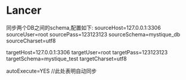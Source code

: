 # Lancer
同步两个DB之间的schema,配置如下:
sourceHost=127.0.0.1:3306
sourceUser=root
sourcePass=123123123
sourceSchema=mystique_db
sourceCharset=utf8

targetHost=127.0.0.1:3306
targetUser=root
targetPass=123123123
targetSchema=mystique_test
targetCharset=utf8

autoExecute=YES //此处表明自动同步
